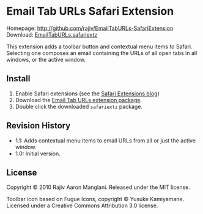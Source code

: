 Email Tab URLs Safari Extension
===============================

Homepage: http://github.com/rajiv/EmailTabURLs-SafariExtension
Download: [EmailTabURLs.safariextz](http://github.com/downloads/rajiv/EmailTabURLs-SafariExtension/EmailTabURLs.safariextz)

This extension adds a toolbar button and contextual menu items to Safari. Selecting one composes an email containing the URLs of all open tabs in all windows, or the active window.


Install
-------

1. Enable Safari extensions (see the [Safari Extensions blog](http://safariextensions.tumblr.com/post/680219521/post-how-to-enable-extensions-06-09-10))
2. Download the [Email Tab URLs extension package](http://github.com/downloads/rajiv/EmailTabURLs-SafariExtension/EmailTabURLs.safariextz).
3. Double click the downloaded `safariextz` package.


Revision History
----------------

 * 1.1: Adds contextual menu items to email URLs from all or just the active window.
 * 1.0: Initial version.


License
-------

Copyright © 2010 Rajiv Aaron Manglani. Released under the MIT license.


Toolbar icon based on Fugue Icons, copyright © Yusuke Kamiyamane. Licensed under a Creative Commons Attribution 3.0 license.
